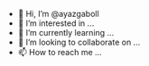 - 👋 Hi, I’m @ayazgaboll
- 👀 I’m interested in ...
- 🌱 I’m currently learning ...
- 💞️ I’m looking to collaborate on ...
- 📫 How to reach me ...

<!---
ayazgaboll/ayazgaboll is a ✨ special ✨ repository because its `README.md` (this file) appears on your GitHub profile.
You can click the Preview link to take a look at your changes.
--->
